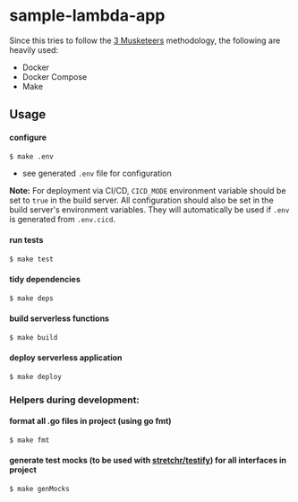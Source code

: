 # sample-lambda-app

Since this tries to follow the [3 Musketeers](https://3musketeers.io) methodology, the following are heavily used:
- Docker
- Docker Compose
- Make

## Usage

#### configure
```bash
$ make .env
```
* see generated `.env` file for configuration

**Note:** For deployment via CI/CD, `CICD_MODE` environment variable should be set to `true` in the build server. All configuration should also be set in the build server's environment variables. They will automatically be used if `.env` is generated from `.env.cicd`.

#### run tests
```bash
$ make test
```

#### tidy dependencies
```bash
$ make deps
```

#### build serverless functions
```bash
$ make build
```

#### deploy serverless application
```bash
$ make deploy
```

### Helpers during development:

#### format all .go files in project (using go fmt)
```bash
$ make fmt
```

#### generate test mocks (to be used with [stretchr/testify](https://github.com/stretchr/testify)) for all interfaces in project
```bash
$ make genMocks
```
